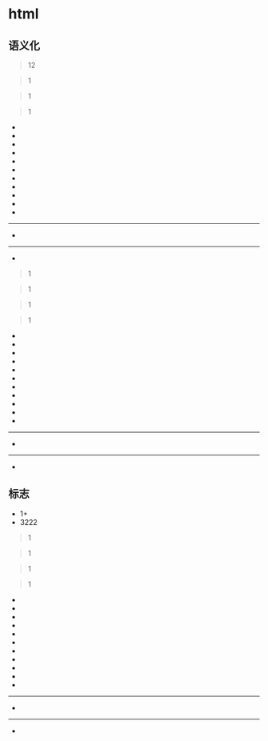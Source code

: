 # html


## 语义化
>12

> 1

> 1

> 1
*
*
*
*
*
*
*
*
*

*
*
***

*
***
*

>1

> 1

> 1

> 1
*
*
*
*
*
*
*
*
*

*
*
***

*
***
*

## 标志

* 1+
* 3222

>1

> 1

> 1

> 1
*
*
*
*
*
*
*
*
*

*
*
***

*
***
*
